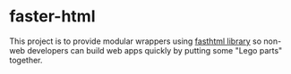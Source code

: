 # faster-html
This project is to provide modular wrappers using [fasthtml library]([url](https://github.com/AnswerDotAI/fasthtml)) so non-web developers can build web apps quickly by putting some "Lego parts" together.
